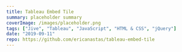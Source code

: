 ```yaml
---
title: Tableau Embed Tile
summary: placeholder summary
coverImage: /images/placeholder.png
tags: ["Jive", "Tableau", "JavaScript", "HTML & CSS", "jQuery"]
date: "2019-09-11"
repo: https://github.com/ericanastas/tableau-embed-tile
---
```

